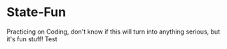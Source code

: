 # State-Fun
Practicing on Coding, don't know if this will turn into anything serious, but it's fun stuff!
Test
